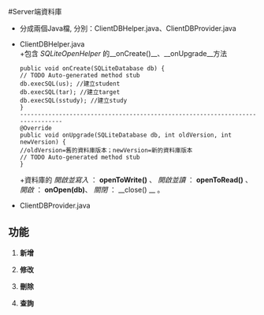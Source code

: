 #Server端資料庫

*   分成兩個Java檔, 分別：ClientDBHelper.java、ClientDBProvider.java
*   ClientDBHelper.java    
    +包含 _SQLiteOpenHelper_ 的__onCreate()__、__onUpgrade__方法

        public void onCreate(SQLiteDatabase db) {
    	// TODO Auto-generated method stub
		db.execSQL(us); //建立student
		db.execSQL(tar); //建立target
		db.execSQL(sstudy); //建立study
        }
        -------------------------------------------------------------------------------
        @Override
        public void onUpgrade(SQLiteDatabase db, int oldVersion, int newVersion) {
		//oldVersion=舊的資料庫版本；newVersion=新的資料庫版本
		// TODO Auto-generated method stub
        }


    +資料庫的 *開啟並寫入* ： __openToWrite()__ 、 *開啟並讀* ： __openToRead()__ 、
    	      *開啟* ： __onOpen(db)__、  *關閉* ： __close() __ 。
    
*   ClientDBProvider.java
    
    
## 功能

1.  __新增__


2.  __修改__

3.  __刪除__

4.  __查詢__
